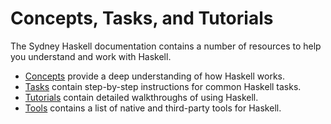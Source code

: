 # Concepts, Tasks, and Tutorials
The Sydney Haskell documentation contains a number of resources to help you understand and work with Haskell.

* [Concepts](concepts) provide a deep understanding of how Haskell works.
* [Tasks](tasks) contain step-by-step instructions for common Haskell tasks.
* [Tutorials](tutorials) contain detailed walkthroughs of using Haskell.
* [Tools](tools) contains a list of native and third-party tools for Haskell.
